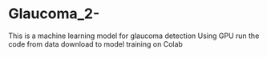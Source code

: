 # Glaucoma_2-
This is a machine learning model for glaucoma detection
Using GPU run the code from data download to model training on Colab 
